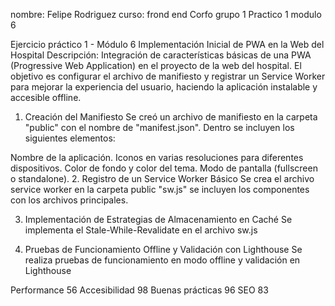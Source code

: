 

nombre: Felipe Rodriguez
curso: frond end Corfo grupo 1
Practico 1 modulo 6

Ejercicio práctico 1 - Módulo 6
Implementación Inicial de PWA en la Web del Hospital
Descripción:
Integración de características básicas de una PWA (Progressive Web Application) en el proyecto de la web del hospital. El objetivo es configurar el archivo de manifiesto y registrar un Service Worker para mejorar la experiencia del usuario, haciendo la aplicación instalable y accesible offline.

1. Creación del Manifiesto
Se creó un archivo de manifiesto en la carpeta "public" con el nombre de "manifest.json". Dentro se incluyen los siguientes elementos:

Nombre de la aplicación.
Iconos en varias resoluciones para diferentes dispositivos.
Color de fondo y color del tema.
Modo de pantalla (fullscreen o standalone).
2. Registro de un Service Worker Básico
Se crea el archivo service worker en la carpeta public "sw.js" se incluyen los componentes con los archivos principales.

3. Implementación de Estrategias de Almacenamiento en Caché
Se implementa el Stale-While-Revalidate en el archivo sw.js

4. Pruebas de Funcionamiento Offline y Validación con Lighthouse
Se realiza pruebas de funcionamiento en modo offline y validación en Lighthouse

Performance 56
Accesibilidad 98
Buenas prácticas 96
SEO 83

